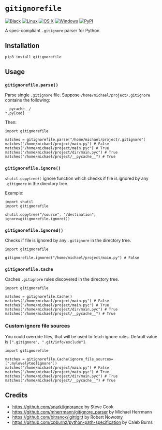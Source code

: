 # `gitignorefile`

[![Black](https://github.com/excitoon/gitignorefile/actions/workflows/black.yml/badge.svg)](https://github.com/excitoon/gitignorefile/actions/workflows/black.yml)
[![Linux](https://github.com/excitoon/gitignorefile/actions/workflows/ubuntu.yml/badge.svg)](https://github.com/excitoon/gitignorefile/actions/workflows/ubuntu.yml)
[![OS X](https://github.com/excitoon/gitignorefile/actions/workflows/macos.yml/badge.svg)](https://github.com/excitoon/gitignorefile/actions/workflows/macos.yml)
[![Windows](https://github.com/excitoon/gitignorefile/actions/workflows/windows.yml/badge.svg)](https://github.com/excitoon/gitignorefile/actions/workflows/windows.yml)
[![PyPI](https://badge.fury.io/py/gitignorefile.svg)](https://badge.fury.io/py/gitignorefile)

A spec-compliant `.gitignore` parser for Python.

## Installation

```
pip3 install gitignorefile
```

## Usage

### `gitignorefile.parse()`

Parse single `.gitignore` file. Suppose `/home/michael/project/.gitignore` contains the following:

```
__pycache__/
*.py[cod]
```

Then:

```python3
import gitignorefile

matches = gitignorefile.parse("/home/michael/project/.gitignore")
matches("/home/michael/project/main.py") # False
matches("/home/michael/project/main.pyc") # True
matches("/home/michael/project/dir/main.pyc") # True
matches("/home/michael/project/__pycache__") # True
```

### `gitignorefile.ignore()`

`shutil.copytree()` ignore function which checks if file is ignored by any `.gitignore` in the directory tree.

Example:

```python3
import shutil
import gitignorefile

shutil.copytree("/source", "/destination", ignore=gitignorefile.ignore())
```

### `gitignorefile.ignored()`

Checks if file is ignored by any `.gitignore` in the directory tree.

```python3
import gitignorefile

gitignorefile.ignored("/home/michael/project/main.py") # False
```

### `gitignorefile.Cache`

Caches `.gitignore` rules discovered in the directory tree.

```python3
import gitignorefile

matches = gitignorefile.Cache()
matches("/home/michael/project/main.py") # False
matches("/home/michael/project/main.pyc") # True
matches("/home/michael/project/dir/main.pyc") # True
matches("/home/michael/project/__pycache__") # True
```

### Custom ignore file sources

You could override files, that will be used to fetch ignore rules. Default value is `[".gitignore", ".git/info/exclude"]`.

```python3
import gitignorefile

matches = gitignorefile.Cache(ignore_file_sources=[".mylovelytoolignore"])
matches("/home/michael/project/main.py") # False
matches("/home/michael/project/main.pyc") # True
matches("/home/michael/project/dir/main.pyc") # True
matches("/home/michael/project/__pycache__") # True
```


## Credits

- https://github.com/snark/ignorance by Steve Cook
- https://github.com/mherrmann/gitignore_parser by Michael Herrmann
- https://github.com/bitranox/igittigitt by Robert Nowotny
- https://github.com/cpburnz/python-path-specification by Caleb Burns
